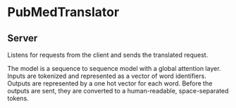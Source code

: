 # PubMedTranslator
## Server

Listens for requests from the client and sends the translated request.

The model is a sequence to sequence model with a global attention layer.
Inputs are tokenized and represented as a vector of word identifiers. Outputs are represented by a one hot vector for each word. Before the outputs are sent, they are converted to a human-readable, space-separated tokens.